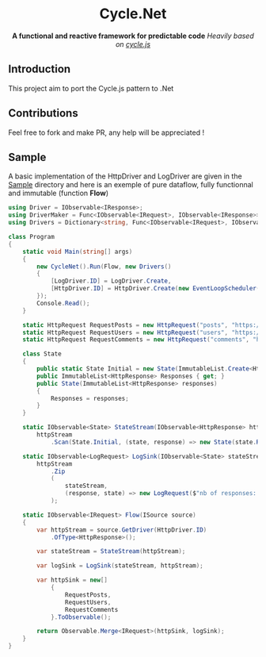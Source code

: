 <h1 align="center">Cycle.Net</h1>

<div align="center">
  <strong>A functional and reactive framework for predictable code</strong>
  <i>Heavily based on <a href="https://github.com/cyclejs/cyclejs">cycle.js</a></i>
</div>

## Introduction
This project aim to port the Cycle.js pattern to .Net

## Contributions
Feel free to fork and make PR, any help will be appreciated !

## Sample

A basic implementation of the HttpDriver and LogDriver are given in the [Sample](https://github.com/hussein-aitlahcen/cyclenet/tree/master/Cycle.Net.Sample) directory and here is an exemple of pure dataflow, fully functionnal and immutable (function **Flow**)

```csharp
using Driver = IObservable<IResponse>;
using DriverMaker = Func<IObservable<IRequest>, IObservable<IResponse>>;
using Drivers = Dictionary<string, Func<IObservable<IRequest>, IObservable<IResponse>>>;

class Program
{
    static void Main(string[] args)
    {
        new CycleNet().Run(Flow, new Drivers()
        {
            [LogDriver.ID] = LogDriver.Create,
            [HttpDriver.ID] = HttpDriver.Create(new EventLoopScheduler())
        });
        Console.Read();
    }

    static HttpRequest RequestPosts = new HttpRequest("posts", "https://jsonplaceholder.typicode.com/posts");
    static HttpRequest RequestUsers = new HttpRequest("users", "https://jsonplaceholder.typicode.com/users");
    static HttpRequest RequestComments = new HttpRequest("comments", "https://jsonplaceholder.typicode.com/comments");

    class State
    {
        public static State Initial = new State(ImmutableList.Create<HttpResponse>());
        public ImmutableList<HttpResponse> Responses { get; }
        public State(ImmutableList<HttpResponse> responses)
        {
            Responses = responses;
        }
    }

    static IObservable<State> StateStream(IObservable<HttpResponse> httpStream) =>
        httpStream
            .Scan(State.Initial, (state, response) => new State(state.Responses.Add(response)));

    static IObservable<LogRequest> LogSink(IObservable<State> stateStream, IObservable<HttpResponse> httpStream) =>
        httpStream
            .Zip
            (
                stateStream,
                (response, state) => new LogRequest($"nb of responses: {state.Responses.Count}, data received: {response}")
            );

    static IObservable<IRequest> Flow(ISource source)
    {
        var httpStream = source.GetDriver(HttpDriver.ID)
            .OfType<HttpResponse>();

        var stateStream = StateStream(httpStream);

        var logSink = LogSink(stateStream, httpStream);

        var httpSink = new[]
            {
                RequestPosts,
                RequestUsers,
                RequestComments
            }.ToObservable();

        return Observable.Merge<IRequest>(httpSink, logSink);
    }
}
```

